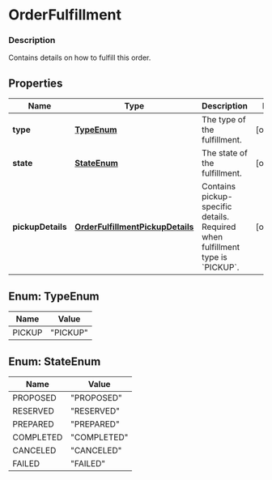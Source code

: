 
# OrderFulfillment

### Description

Contains details on how to fulfill this order.

## Properties
Name | Type | Description | Notes
------------ | ------------- | ------------- | -------------
**type** | [**TypeEnum**](#TypeEnum) | The type of the fulfillment. |  [optional]
**state** | [**StateEnum**](#StateEnum) | The state of the fulfillment. |  [optional]
**pickupDetails** | [**OrderFulfillmentPickupDetails**](OrderFulfillmentPickupDetails.md) | Contains pickup-specific details. Required when fulfillment type is &#x60;PICKUP&#x60;. |  [optional]


<a name="TypeEnum"></a>
## Enum: TypeEnum
Name | Value
---- | -----
PICKUP | &quot;PICKUP&quot;


<a name="StateEnum"></a>
## Enum: StateEnum
Name | Value
---- | -----
PROPOSED | &quot;PROPOSED&quot;
RESERVED | &quot;RESERVED&quot;
PREPARED | &quot;PREPARED&quot;
COMPLETED | &quot;COMPLETED&quot;
CANCELED | &quot;CANCELED&quot;
FAILED | &quot;FAILED&quot;




